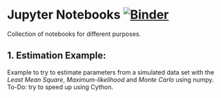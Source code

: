 # Jupyter Notebooks  [![Binder](http://mybinder.org/badge.svg)](http://mybinder.org/repo/manuelmarcano22/jupyternb)

Collection of notebooks for different purposes.

## 1. Estimation Example:
 
  Example to try to estimate parameters from a simulated data set with the *Least Mean Square*, *Maximum-likelihood* and *Monte Carlo* using numpy. To-Do: try to speed up using Cython. 




